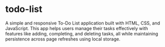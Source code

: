 # todo-list
A simple and responsive To-Do List application built with HTML, CSS, and JavaScript. This app helps users manage their tasks effectively with features like adding, completing, and deleting tasks, all while maintaining persistence across page refreshes using local storage.
